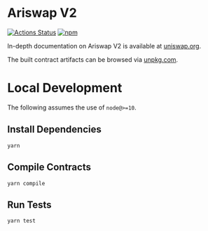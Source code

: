 # Ariswap V2

[![Actions Status](https://github.com/Ariswap/uniswap-v2-periphery/workflows/CI/badge.svg)](https://github.com/Ariswap/uniswap-v2-periphery/actions)
[![npm](https://img.shields.io/npm/v/@ariswap/v2-periphery?style=flat-square)](https://npmjs.com/package/@ariswap/v2-periphery)

In-depth documentation on Ariswap V2 is available at [uniswap.org](https://uniswap.org/docs).

The built contract artifacts can be browsed via [unpkg.com](https://unpkg.com/browse/@ariswap/v2-periphery@latest/).

# Local Development

The following assumes the use of `node@>=10`.

## Install Dependencies

`yarn`

## Compile Contracts

`yarn compile`

## Run Tests

`yarn test`
